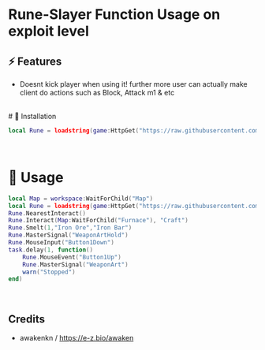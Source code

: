 # Rune-Slayer Function Usage on exploit level

## ⚡ Features

- Doesnt kick player when using it! further more user can actually make client do actions such as Block, Attack m1 & etc
<br/>
# 🔌 Installation

```lua
local Rune = loadstring(game:HttpGet("https://raw.githubusercontent.com/Awakenchan/-Helper-RuneSlayer/refs/heads/main/RuneLibrary"))()
```
<br/>

# 📜 Usage
```lua
local Map = workspace:WaitForChild("Map")
local Rune = loadstring(game:HttpGet("https://raw.githubusercontent.com/Awakenchan/-Helper-RuneSlayer/refs/heads/main/RuneLibrary"))()
Rune.NearestInteract()
Rune.Interact(Map:WaitForChild("Furnace"), "Craft") 
Rune.Smelt(1,"Iron Ore","Iron Bar")
Rune.MasterSignal("WeaponArtHold")
Rune.MouseInput("Button1Down")
task.delay(1, function()
	Rune.MouseEvent("Button1Up")
	Rune.MasterSignal("WeaponArt")
	warn("Stopped")
end)
```
<br/>

## Credits

- awakenkn / https://e-z.bio/awaken
